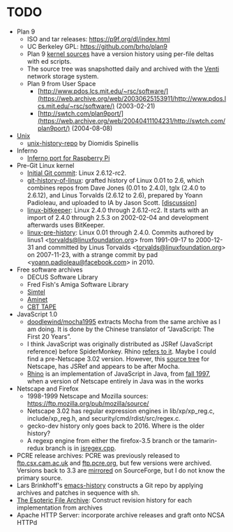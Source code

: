 # TODO

- Plan 9
  - ISO and tar releases: https://p9f.org/dl/index.html
  - UC Berkeley GPL: https://github.com/brho/plan9
  - Plan 9 [kernel sources](https://9p.io/sources/extra/9hist/) have a version
    history using per-file deltas with ed scripts.
  - The source tree was snapshotted daily and archived with the [Venti](https://9p.io/sys/doc/venti/venti.html)
    network storage system.
  - Plan 9 from User Space
    - [http://www.pdos.lcs.mit.edu/~rsc/software/](https://web.archive.org/web/20030625153911/http://www.pdos.lcs.mit.edu/~rsc/software/)
      (2003-02-21)
    - [http://swtch.com/plan9port/](https://web.archive.org/web/20040411104231/http://swtch.com/plan9port/)
      (2004-08-08)
- [Unix](https://www.tuhs.org/Archive/Distributions/Research/)
  - [unix-history-repo](https://github.com/dspinellis/unix-history-repo)
    by Diomidis Spinellis
- Inferno
  - [Inferno port for Raspberry Pi](scripts/inferno/notes.md#inferno-port-to-raspberry-pi)
- Pre-Git Linux kernel
  - [Initial Git commit](https://github.com/torvalds/linux/commit/1da177e4c3f41524e886b7f1b8a0c1fc7321cac2):
    Linux 2.6.12-rc2.
  - [git-history-of-linux](https://archive.org/details/git-history-of-linux):
    grafted history of Linux 0.01 to 2.6, which combines repos from Dave Jones
    (0.01 to 2.4.0), tglx (2.4.0 to 2.6.12), and Linus Torvalds (2.6.12 to 2.6),
    prepared by Yoann Padioleau, and uploaded to IA by Jason Scott.
    [[discussion](https://news.ycombinator.com/item?id=39951375)]
  - [linux-bitkeeper](https://github.com/dmgerman/linux-bitkeeper):
    Linux 2.4.0 through 2.6.12-rc2.
    It starts with an import of 2.4.0 through 2.5.3 on 2002-02-04 and
    development afterwards uses BitKeeper.
  - [linux-pre-history](https://github.com/dmgerman/linux-pre-history):
    Linux 0.01 through 2.4.0.
    Commits authored by linus1 \<torvalds@linuxfoundation.org> from 1991-09-17 to 2000-12-31
    and committed by Linus Torvalds \<torvalds@linuxfoundation.org> on 2007-11-23,
    with a strange commit by pad \<yoann.padioleau@facebook.com> in 2010.
- Free software archives
  - DECUS Software Library
  - Fred Fish's Amiga Software Library
  - [Simtel](https://en.wikipedia.org/wiki/Simtel)
  - [Aminet](https://en.wikipedia.org/wiki/Aminet)
  - [CBT TAPE](https://www.cbttape.org/)
- JavaScript 1.0
  - [doodlewind/mocha1995](https://github.com/doodlewind/mocha1995) extracts
    Mocha from the same archive as I am doing. It is done by the Chinese
    translator of “JavaScript: The First 20 Years”.
  - I think JavaScript was originally distributed as JSRef (JavaScript
    reference) before SpiderMonkey. Rhino [refers to it](https://web.mit.edu/javascript/arch/i386_rh9/build/README.html).
    Maybe I could find a pre-Netscape 3.02 version. However, this [source tree](https://github.com/zii/netscape/tree/master/js/ref)
    for Netscape, has JSRef and appears to be after Mocha.
  - [Rhino](https://web.mit.edu/javascript/doc/rhino/index.html) is an
    implementation of JavaScript in Java, from [fall 1997](https://web.mit.edu/javascript/doc/rhino/history.html),
    when a version of Netscape entirely in Java was in the works
- Netscape and Firefox
  - 1998-1999 Netscape and Mozilla sources: https://ftp.mozilla.org/pub/mozilla/source/
  - Netscape 3.02 has regular expression engines in lib/xp/xp_reg.c,
    include/xp_reg.h, and security/cmd/rdist/src/regex.c.
  - gecko-dev history only goes back to 2016. Where is the older history?
  - A regexp engine from either the firefox-3.5 branch or the tamarin-redux
    branch is in [jsregex.cpp](https://github.com/sandys/tracemonkey-64bit/blob/master/jsregexp.cpp).
- PCRE release archives:
  PCRE was previously released to [ftp.csx.cam.ac.uk](https://web.archive.org/web/20150515020758/http://ftp.csx.cam.ac.uk:80/pub/software/programming/pcre)
  and [ftp.pcre.org](http://web.archive.org/web/20210724130104/http://ftp.pcre.org/pub/pcre/),
  but few versions were archived. Versions back to 3.3 are [mirrored](https://sourceforge.net/projects/pcre/files/pcre/)
  on SourceForge, but I do not know the primary source.
- Lars Brinkhoff's [emacs-history](https://github.com/larsbrinkhoff/emacs-history)
  constructs a Git repo by applying archives and patches in sequence with sh.
- [The Esoteric File Archive](https://esolangs.org/wiki/The_Esoteric_File_Archive):
  Construct revision history for each implementation from archives
- Apache HTTP Server: incorporate archive releases and graft onto NCSA HTTPd
